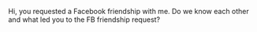 Hi, you requested a Facebook friendship with me. Do we know each other and what led you to the FB friendship request?
